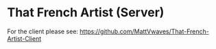 # That French Artist (Server)

For the client please see: https://github.com/MattVwaves/That-French-Artist-Client
